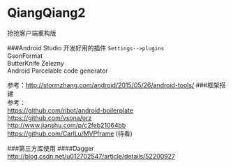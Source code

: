 # QiangQiang2
抢抢客户端重构版

###Android Studio 开发好用的插件
`Settings-->plugins`  
GsonFormat  
ButterKnife Zelezny  
Android Parcelable code generator

参考：http://stormzhang.com/android/2015/05/26/android-tools/
###框架搭建  
参考：  
https://github.com/ribot/android-boilerplate  
https://github.com/vsona/orz  
http://www.jianshu.com/p/c2feb21064bb  
https://github.com/CarlLu/MVPframe  (待看)

###第三方库使用
####Dagger
http://blog.csdn.net/u012702547/article/details/52200927
